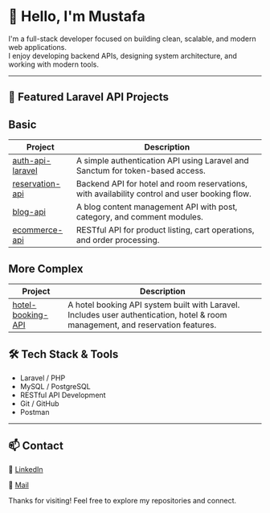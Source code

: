 # 👋 Hello, I'm Mustafa

I'm a full-stack developer focused on building clean, scalable, and modern web applications.  
I enjoy developing backend APIs, designing system architecture, and working with modern tools.

---

## 🧩 Featured Laravel API Projects

Basic
---

| Project | Description |
|--------|-------------|
| [auth-api-laravel](https://github.com/mustafackr0/auth-api-laravel) | A simple authentication API using Laravel and Sanctum for token-based access. |
| [reservation-api](https://github.com/mustafackr0/reservation-api) | Backend API for hotel and room reservations, with availability control and user booking flow. |
| [blog-api](https://github.com/mustafackr0/blog-api) | A blog content management API with post, category, and comment modules. |
| [ecommerce-api](https://github.com/mustafackr0/ecommerce-api) | RESTful API for product listing, cart operations, and order processing. |

More Complex
---

| Project | Description |
|--------|-------------|
| [hotel-booking-API](https://github.com/mustafackr0/hotel-booking-API) | A hotel booking API system built with Laravel. Includes user authentication, hotel & room management, and reservation features. |

## 🛠 Tech Stack & Tools

- Laravel / PHP
- MySQL / PostgreSQL
- RESTful API Development
- Git / GitHub
- Postman

---

## 📫 Contact

🔗 [LinkedIn](https://www.linkedin.com/in/mustafacakar0)

🔗 [Mail](mailto:mustafacakar0@outlook.com)


Thanks for visiting! Feel free to explore my repositories and connect.
